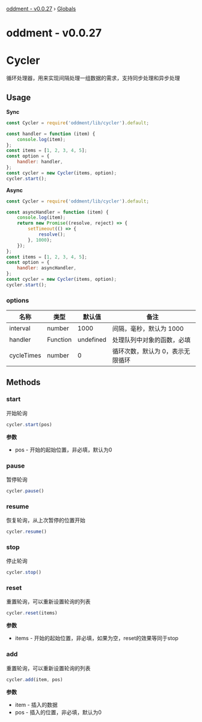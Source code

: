 [oddment - v0.0.27](README.md) › [Globals](globals.md)

# oddment - v0.0.27

# Cycler

循环处理器，用来实现间隔处理一组数据的需求，支持同步处理和异步处理

## Usage

**Sync**

```javascript
const Cycler = require('oddment/lib/cycler').default;

const handler = function (item) {
    console.log(item);
};
const items = [1, 2, 3, 4, 5];
const option = {
    handler: handler,
};
const cycler = new Cycler(items, option);
cycler.start();
```

**Async**

```javascript
const Cycler = require('oddment/lib/cycler').default;

const asyncHandler = function (item) {
    console.log(item);
    return new Promise((resolve, reject) => {
        setTimeout(() => {
            resolve();
        }, 1000);
    });
};
const items = [1, 2, 3, 4, 5];
const option = {
    handler: asyncHandler,
};
const cycler = new Cycler(items, option);
cycler.start();
```

### options

| 名称       | 类型     | 默认值    | 备注                             |
| ---------- | -------- | --------- | -------------------------------- |
| interval   | number   | 1000      | 间隔，毫秒，默认为 1000          |
| handler    | Function | undefined | 处理队列中对象的函数，必填       |
| cycleTimes | number   | 0         | 循环次数，默认为 0，表示无限循环 |

## Methods

### start

开始轮询

```js
cycler.start(pos)
```

**参数**

- pos - 开始的起始位置，非必填，默认为0

### pause

暂停轮询

```js
cycler.pause()
```

### resume

恢复轮询，从上次暂停的位置开始

```js
cycler.resume()
```

### stop

停止轮询

```js
cycler.stop()
```

### reset

重置轮询，可以重新设置轮询的列表

```js
cycler.reset(items)
```

**参数**

- items - 开始的起始位置，非必填，如果为空，reset的效果等同于stop

### add

重置轮询，可以重新设置轮询的列表

```js
cycler.add(item, pos)
```

**参数**

- item - 插入的数据
- pos - 插入的位置，非必填，默认为0
